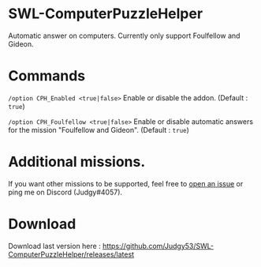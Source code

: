 # SWL-ComputerPuzzleHelper
Automatic answer on computers. Currently only support Foulfellow and Gideon.

# Commands
`/option CPH_Enabled <true|false>` Enable or disable the addon. (Default : `true`)

`/option CPH_Foulfellow <true|false>` Enable or disable automatic answers for the mission "Foulfellow and Gideon". (Default : `true`)

# Additional missions.
If you want other missions to be supported, feel free to [open an issue](https://github.com/Judgy53/SWL-ComputerPuzzleHelper/issues) or ping me on Discord (Judgy#4057).

# Download
Download last version here : https://github.com/Judgy53/SWL-ComputerPuzzleHelper/releases/latest